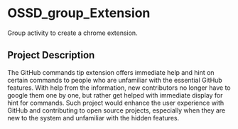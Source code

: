 # OSSD_group_Extension
Group activity to create a chrome extension.

## Project Description
The GitHub commands tip extension offers immediate help and hint on certain commands to people who are unfamiliar with the essential GitHub features. With help from the information, new contributors no longer have to google them one by one, but rather get helped with immediate display for hint for commands. Such project would enhance the user experience with GitHub and contributing to open source projects, especially when they are new to the system and unfamiliar with the hidden features.
